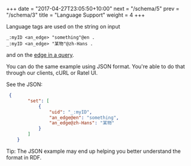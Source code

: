+++
date = "2017-04-27T23:05:50+10:00"
next = "/schema/5"
prev = "/schema/3"
title = "Language Support"
weight = 4
+++

Language tags are used on the string on input
```
_:myID <an_edge> "something"@en .
_:myID <an_edge> "某物"@zh-Hans .
```

and on the [edge in a query](/basic/4).

You can do the same example using JSON format. You're able to do that through our clients, cURL or Ratel UI.

See the JSON:

```JSON
 {
        "set": [
            {
                "uid": "_:myID",
                "an_edge@en": "something",
                "an_edge@zh-Hans": "某物"
            }
        ]
    }
```

Tip: The JSON example may end up helping you better understand the format in RDF.
